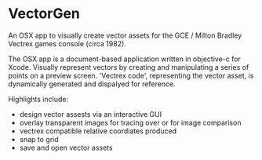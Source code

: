 # VectorGen
An OSX app to visually create vector assets for the GCE / Milton Bradley Vectrex games console (circa 1982).

The OSX app is a document-based application written in objective-c for Xcode. 
Visually represent vectors by creating and manipulating a series of points on a preview screen. 'Vectrex code', representing the vector asset, is dynamically generated and dispalyed for reference. 

Highlights include:
- design vector assests via an interactive GUI
- overlay transparent images for tracing over or for image comparison
- vectrex compatible relative coordiates produced
- snap to grid
- save and open vector assets 

